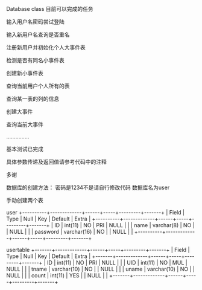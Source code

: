 Database class 目前可以完成的任务

  
输入用户名密码尝试登陆

输入新用户名查询是否重名

注册新用户并初始化个人大事件表

检测是否有同名小事件表

创建新小事件表

查询当前用户个人所有的表

查询某一表的列的信息

创建大事件

查询当前大事件

……………



   
基本测试已完成
    
具体参数传递及返回值请参考代码中的注释

多谢


数据库的创建方法：
密码是1234不是请自行修改代码
数据库名为user

手动创建两个表 
  
user
+----------+-------------+------+-----+---------+-------+
| Field    | Type        | Null | Key | Default | Extra |
+----------+-------------+------+-----+---------+-------+
| ID       | int(11)     | NO   | PRI | NULL    |       |
| name     | varchar(8)  | NO   |     | NULL    |       |
| password | varchar(16) | NO   |     | NULL    |       |
+----------+-------------+------+-----+---------+-------+

 usertable 
  +-------+-------------+------+-----+---------+-------+
| Field | Type        | Null | Key | Default | Extra |
+-------+-------------+------+-----+---------+-------+
| ID    | int(11)     | NO   | PRI | NULL    |       |
| UID   | int(11)     | NO   | MUL | NULL    |       |
| tname | varchar(10) | NO   |     | NULL    |       |
| uname | varchar(10) | NO   |     | NULL    |       |
| count | int(11)     | YES  |     | NULL    |       |
+-------+-------------+------+-----+---------+-------+

